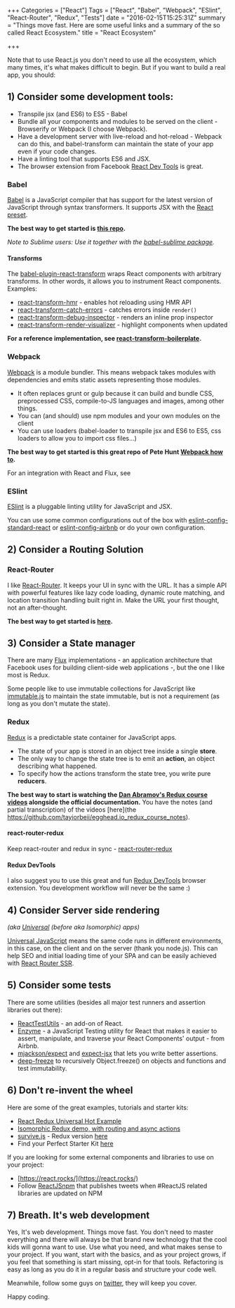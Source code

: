 +++
Categories = ["React"]
Tags = ["React", "Babel", "Webpack", "ESlint", "React-Router", "Redux", "Tests"]
date = "2016-02-15T15:25:31Z"
summary = "Things move fast. Here are some useful links and a summary of the so called React Ecosystem."
title = "React Ecosystem"

+++

Note that to use React.js you don't need to use all the ecosystem, which many times, it's what makes difficult to begin. But if you want to build a real app, you should:

## 1) Consider some development tools:
  - Transpile jsx (and ES6) to ES5 - Babel
  - Bundle all your components and modules to be served on the client - Browserify or Webpack (I choose Webpack).
  - Have a development server with live-reload and hot-reload - Webpack can do this, and babel-transform can maintain the state of your app even if your code changes.
  - Have a linting tool that supports ES6 and JSX.
  - The browser extension from Facebook [React Dev Tools](https://github.com/facebook/react-devtools) is great.

### Babel

[Babel](https://babeljs.io/) is a JavaScript compiler that has support for the latest version of JavaScript through syntax transformers. It supports JSX with the [React preset](http://babeljs.io/docs/plugins/preset-react/).

**The best way to get started is [this repo](https://github.com/thejameskyle/babel-handbook/blob/master/translations/en/user-handbook.md).**

*Note to Sublime users: Use it together with the [babel-sublime package](https://github.com/babel/babel-sublime).*

#### Transforms

The [babel-plugin-react-transform](https://github.com/gaearon/babel-plugin-react-transform) wraps React components with arbitrary transforms. In other words, it allows you to instrument React components. Examples:

* [react-transform-hmr](https://github.com/gaearon/react-transform-hmr) - enables hot reloading using HMR API
* [react-transform-catch-errors](https://github.com/gaearon/react-transform-catch-errors) - catches errors inside `render()`
* [react-transform-debug-inspector](https://github.com/alexkuz/react-transform-debug-inspector) - renders an inline prop inspector
* [react-transform-render-visualizer](https://github.com/spredfast/react-transform-render-visualizer) - highlight components when updated

**For a reference implementation, see [react-transform-boilerplate](https://github.com/gaearon/react-transform-boilerplate).**


### Webpack

[Webpack](https://webpack.github.io/) is a module bundler. This means webpack takes modules with dependencies and emits static assets representing those modules.

* It often replaces grunt or gulp because it can build and bundle CSS, preprocessed CSS, compile-to-JS languages and images, among other things.
* You can (and should) use npm modules and your own modules on the client   
* You can use loaders (babel-loader to transpile jsx and ES6 to ES5, css loaders to allow you to import css files...)

**The best way to get started is this great repo of Pete Hunt [Webpack how to](https://github.com/petehunt/webpack-howto).**

For an integration with React and Flux, see 

### ESlint

[ESlint](http://eslint.org/) is a pluggable linting utility for JavaScript and JSX.

You can use some common configurations out of the box with [eslint-config-standard-react](https://github.com/feross/eslint-config-standard-react) or [eslint-config-airbnb](https://github.com/airbnb/javascript/tree/master/packages/eslint-config-airbnb) or do your own configuration.


## 2) Consider a Routing Solution

### React-Router

I like [React-Router](https://github.com/reactjs/react-router). It keeps your UI in sync with the URL. It has a simple API with powerful features like lazy code loading, dynamic route matching, and location transition handling built right in. Make the URL your first thought, not an after-thought.

**The best way to get started is [here](https://github.com/reactjs/react-router-tutorial).**

## 3) Consider a State manager

There are many [Flux](https://facebook.github.io/flux/) implementations - an application architecture that Facebook uses for building client-side web applications -, but the one I like most is Redux.

Some people like to use immutable collections for JavaScript like [immutable.js](https://facebook.github.io/immutable-js/) to maintain the state immutable, but is not a requirement (as long as you don't mutate the state).

### Redux

[Redux](http://redux.js.org/) is a predictable state container for JavaScript apps.

* The state of your app is stored in an object tree inside a single **store**.  
* The only way to change the state tree is to emit an **action**, an object describing what happened.  
* To specify how the actions transform the state tree, you write pure **reducers**.

**The best way to start is watching the [Dan Abramov's Redux course videos](https://egghead.io/series/getting-started-with-redux) alongside the official documentation.** You have the notes (and partial transcription) of the videos [here](the https://github.com/tayiorbeii/egghead.io_redux_course_notes).

#### react-router-redux
Keep react-router and redux in sync - [react-router-redux](https://github.com/reactjs/react-router-redux)

#### Redux DevTools
I also suggest you to use this great and fun [Redux DevTools](https://github.com/zalmoxisus/redux-devtools-extension) browser extension. You development workflow will never be the same :)

## 4) Consider Server side rendering

*(aka [Universal](https://medium.com/@mjackson/universal-javascript-4761051b7ae9#.oz38cs3kj) (before aka Isomorphic) apps)*

[Universal JavaScript](http://nerds.airbnb.com/isomorphic-javascript-future-web-apps/) means the same code runs in different environments, in this case, on the client and on the server (thank you node.js). This can help SEO and initial loading time of your SPA and can be easily achieved with [React Router SSR](https://github.com/reactjs/react-router/blob/latest/docs/guides/ServerRendering.md).

## 5) Consider some tests

There are some utilities (besides all major test runners and assertion libraries out there):

- [ReactTestUtils](https://facebook.github.io/react/docs/test-utils.html) - an add-on of React.
- [Enzyme](https://github.com/airbnb/enzyme) - a JavaScript Testing utility for React that makes it easier to assert, manipulate, and traverse your React Components' output - from Airbnb.
- [mjackson/expect](https://github.com/mjackson/expect) and [expect-jsx](https://github.com/algolia/expect-jsx) that lets you write better assertions.
- [deep-freeze](https://github.com/substack/deep-freeze) to recursively Object.freeze() on objects and functions and test immutability.


## 6) Don't re-invent the wheel

Here are some of the great examples, tutorials and starter kits:

- [React Redux Universal Hot Example](https://github.com/erikras/react-redux-universal-hot-example)
- [Isomorphic Redux demo, with routing and async actions](https://github.com/bananaoomarang/isomorphic-redux)
- [survive.js](http://survivejs.com/webpack_react/introduction/) - Redux version [here](https://github.com/survivejs/redux-demo)
- Find your Perfect Starter Kit [here](http://andrewhfarmer.com/starter-project/)

If you are looking for some external components and libraries to use on your project:

- [https://react.rocks/](https://react.rocks/)
- Follow [ReactJSnpm](https://twitter.com/ReactJSnpm) that publishes tweets when #ReactJS related libraries are updated on NPM

## 7) Breath. It's web development

Yes, It's web development. Things move fast. You don't need to master everything and there will always be that brand new technology that the cool kids will gonna want to use.
Use what you need, and what makes sense to your project. If you want, start with the basics, and as your project grows, if you feel that something is start missing, opt-in for that tools. Refactoring is easy as long as you do it in a regular basis and structure your code well.

Meanwhile, follow some guys on [twitter](https://medium.com/@dan_abramov/my-react-list-862227952a8c#.3jb93sb9d), they will keep you cover.

Happy coding.

